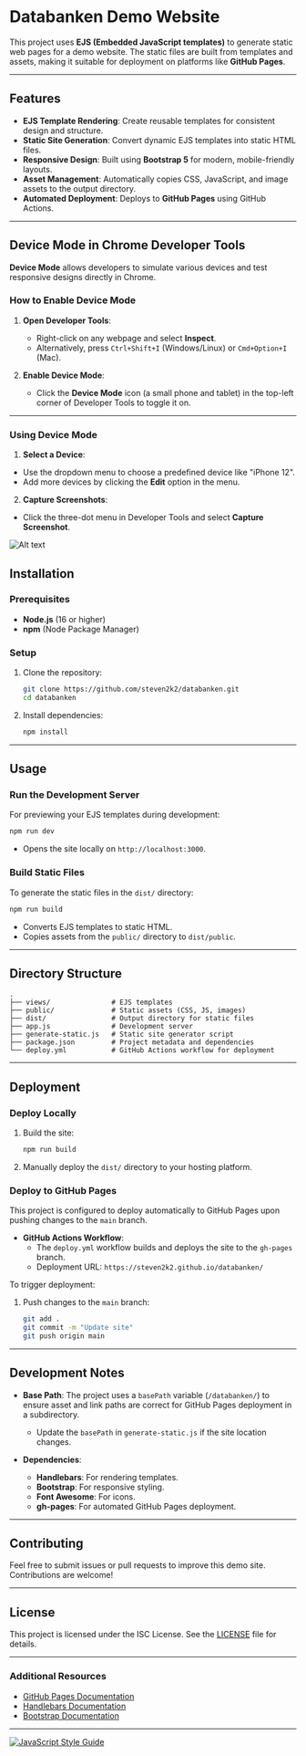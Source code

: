 # Databanken Demo Website

This project uses **EJS (Embedded JavaScript templates)** to generate static web pages for a demo website. The static files are built from templates and assets, making it suitable for deployment on platforms like **GitHub Pages**.

---

## Features

- **EJS Template Rendering**: Create reusable templates for consistent design and structure.
- **Static Site Generation**: Convert dynamic EJS templates into static HTML files.
- **Responsive Design**: Built using **Bootstrap 5** for modern, mobile-friendly layouts.
- **Asset Management**: Automatically copies CSS, JavaScript, and image assets to the output directory.
- **Automated Deployment**: Deploys to **GitHub Pages** using GitHub Actions.

---

## Device Mode in Chrome Developer Tools

**Device Mode** allows developers to simulate various devices and test responsive designs directly in Chrome.

### How to Enable Device Mode

1. **Open Developer Tools**:
    - Right-click on any webpage and select **Inspect**.
    - Alternatively, press `Ctrl+Shift+I` (Windows/Linux) or `Cmd+Option+I` (Mac).

2. **Enable Device Mode**:
    - Click the **Device Mode** icon (a small phone and tablet) in the top-left corner of Developer Tools to toggle it on.

---

### Using Device Mode

1. **Select a Device**:
- Use the dropdown menu to choose a predefined device like "iPhone 12".
- Add more devices by clicking the **Edit** option in the menu.

2. **Capture Screenshots**:
- Click the three-dot menu in Developer Tools and select **Capture Screenshot**.



![Alt text](docs/mobile.jpg "screenshot")

## Installation

### Prerequisites

- **Node.js** (16 or higher)
- **npm** (Node Package Manager)

### Setup

1. Clone the repository:
   ```bash
   git clone https://github.com/steven2k2/databanken.git
   cd databanken
   ```

2. Install dependencies:
   ```bash
   npm install
   ```

---

## Usage

### Run the Development Server

For previewing your EJS templates during development:

```bash
npm run dev
```

- Opens the site locally on `http://localhost:3000`.

### Build Static Files

To generate the static files in the `dist/` directory:

```bash
npm run build
```

- Converts EJS templates to static HTML.
- Copies assets from the `public/` directory to `dist/public`.

---

## Directory Structure

```
.
├── views/               # EJS templates
├── public/              # Static assets (CSS, JS, images)
├── dist/                # Output directory for static files
├── app.js               # Development server
├── generate-static.js   # Static site generator script
├── package.json         # Project metadata and dependencies
└── deploy.yml           # GitHub Actions workflow for deployment
```

---

## Deployment

### Deploy Locally

1. Build the site:
   ```bash
   npm run build
   ```

2. Manually deploy the `dist/` directory to your hosting platform.

### Deploy to GitHub Pages

This project is configured to deploy automatically to GitHub Pages upon pushing changes to the `main` branch.

- **GitHub Actions Workflow**:
    - The `deploy.yml` workflow builds and deploys the site to the `gh-pages` branch.
    - Deployment URL: `https://steven2k2.github.io/databanken/`

To trigger deployment:

1. Push changes to the `main` branch:
   ```bash
   git add .
   git commit -m "Update site"
   git push origin main
   ```

---

## Development Notes

- **Base Path**: The project uses a `basePath` variable (`/databanken/`) to ensure asset and link paths are correct for GitHub Pages deployment in a subdirectory.
    - Update the `basePath` in `generate-static.js` if the site location changes.

- **Dependencies**:
    - **Handlebars**: For rendering templates.
    - **Bootstrap**: For responsive styling.
    - **Font Awesome**: For icons.
    - **gh-pages**: For automated GitHub Pages deployment.

---

## Contributing

Feel free to submit issues or pull requests to improve this demo site. Contributions are welcome!

---

## License

This project is licensed under the ISC License. See the [LICENSE](https://opensource.org/licenses/ISC) file for details.

---

### Additional Resources

- [GitHub Pages Documentation](https://docs.github.com/en/pages)
- [Handlebars Documentation](https://handlebarsjs.com/)
- [Bootstrap Documentation](https://getbootstrap.com/)

---

[![JavaScript Style Guide](https://cdn.rawgit.com/standard/standard/master/badge.svg)](https://github.com/standard/standard)